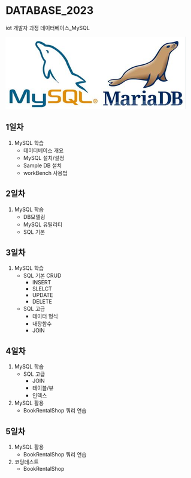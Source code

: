 # DATABASE_2023
iot 개발자 과정 데이터베이스_MySQL

![mysql](https://github.com/llsuzn/DATABASE_2023/blob/main/images/mysql.png?raw=true)

## 1일차
1. MySQL 학습
    - 데이터베이스 개요
    - MySQL 설치/설정
    - Sample DB 설치
    - workBench 사용법
    
## 2일차
1. MySQL 학습
    - DB모델링
    - MySQL 유틸리티
    - SQL 기본

## 3일차
1. MySQL 학습
    - SQL 기본 CRUD
        - INSERT
        - SLELCT
        - UPDATE
        - DELETE
    - SQL 고급    
        - 데이터 형식
        - 내장함수
        - JOIN

## 4일차
1. MySQL 학습
    - SQL 고급
        - JOIN
        - 테이블/뷰
        - 인덱스
2. MySQL 활용
    - BookRentalShop 쿼리 연습        

## 5일차
1. MySQL 활용
    - BookRentalShop 쿼리 연습
2. 코딩테스트
    - BookRentalShop        